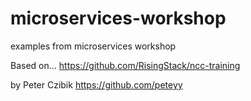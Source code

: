 # microservices-workshop
examples from microservices workshop

Based on...
https://github.com/RisingStack/ncc-training

by 
Peter Czibik
https://github.com/peteyy
